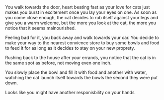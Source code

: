 You walk towards the door, heart beating fast as your love for cats just makes you burst in excitement once you lay your eyes on one. As soon as you come close enough, the cat decides to rub itself against your legs and give you a warm welcome, but the more you look at the cat, the more you notice that it seems malnourished. 

Feeling bad for it, you back away and walk towards your car. You decide to make your way to the nearest convience store to buy some bowls and food to feed it for as long as it decides to stay on your new proprety. 

Rushing back to the house after your errands, you notice that the cat is in the same spot as before, not moving even one inch. 

You slowly place the bowl and fill it with food and another with water, watching the cat launch itself towards the bowls the second they were put down. 

Looks like you might have another responisbility on your hands 